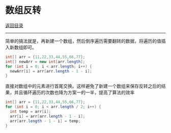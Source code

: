 # 数组反转

[返回目录](../01-数据结构与算法.md)

---

简单的搞法就是，再新建一个数组，然后倒序遍历需要翻转的数据，将遍历的值插入新数组即可。

```java
int[] arr = {11,22,33,44,55,66,77};
int[] newArr = new int[arr.length];
for (int i = 0; i < arr.length; i++) {
  newArr[i] = arr[arr.length - 1 - i];
}
```

直接对数组中的元素进行首尾交换。这样避免了新建一个数组来保存反转之后的结果，并且循环遍历的次数也降为方案一的一半，提高了算法的效率

```java
int[] arr = {11,22,33,44,55,66,77};
for (int i = 0; i < arr.length / 2; i++) {
  int temp = arr[i];
  arr[i] = arr[arr.length - 1 - i];
  arr[arr.length - 1 - i] = temp;
}
```